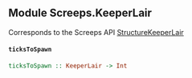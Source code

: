 ## Module Screeps.KeeperLair

Corresponds to the Screeps API [StructureKeeperLair](http://support.screeps.com/hc/en-us/articles/207712119-StructureKeeperLair)

#### `ticksToSpawn`

``` purescript
ticksToSpawn :: KeeperLair -> Int
```


